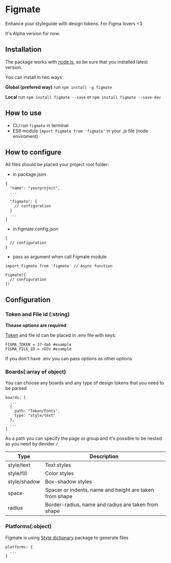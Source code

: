 # Figmate

Enhance your styleguide with design tokens. For Figma lovers <3

It's Alpha version for now.

## Installation

The package works with  [node.js](https://nodejs.org/), so be sure that you installed latest version.

You can install in two ways:

**Global (prefered way)** run `npm install -g figmate`

**Local** run `npm install figmate --save` or `npm install figmate --save-dev`

## How to use

- CLI run `figmate` in terminal
- ES6 module `import Figmate from 'figmate'` in your .js file (node enviroment)

## How to configure

All files should be placed your project root folder:

- in package.json
```
{
  "name": "yourproject",
  ...
  
  "figmate": {
    // configuration
  }
  ...
}
```

- in figmate.config.json
```
{
  // configuration
}
```

- pass as argument when call Figmate module
```
import Figmate from 'figmate' // Async function

Figmate({
  // configuration
})
```

## Configuration

### Token and File id (:string)

**Thease options are required**

[Token](https://www.figma.com/developers/api#access-tokens) and file id can be placed in .env file with keys: 

```
FIGMA_TOKEN = 37-dab #example
FIGMA_FILE_ID = rD3v #example
```
If you don't have .env you can pass options as other options

### Boards(:array of object)

You can choose any boards and any type of design tokens that you need to be parsed

```
boards: [
  ...
  {
    path: "Token/Fonts",
    type: "style/text"
  },
  ...
]
```

As a path you can specify the page or group and it's possible to be nested as you need by devider `/` 

| Type         | Description                                             |
|--------------|---------------------------------------------------------|
| style/text   | Text styles                                             |
| style/fill   | Color styles                                            |
| style/shadow | Box-shadow styles                                       |
| space        | Spacer or indents, name and height are taken from shape |
| radius       | Border-radius, name and radius are taken from shape     |

### Platforms(:object)

Figmate is using [Style dictionary](https://amzn.github.io/style-dictionary/#/config) package to generate files

```
platforms: {
  ...
}
```

